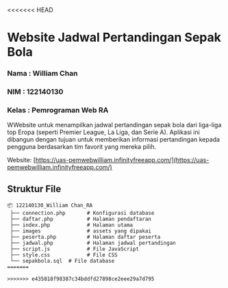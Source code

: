<<<<<<< HEAD
# Website Jadwal Pertandingan Sepak Bola

### **Nama : William Chan** 
### **NIM : 122140130** 
### **Kelas : Pemrograman Web RA** 
 	
WWebsite untuk menampilkan jadwal pertandingan sepak bola dari liga-liga top Eropa (seperti Premier League, La Liga, dan Serie A). Aplikasi ini dibangun  dengan tujuan untuk memberikan informasi pertandingan kepada pengguna berdasarkan tim favorit yang mereka pilih.

Website: [https://uas-pemwebwilliam.infinityfreeapp.com/](https://uas-pemwebwilliam.infinityfreeapp.com/)


## Struktur File

```
📦 122140130_William Chan_RA
 ├── connection.php       # Konfigurasi database
 ├── daftar.php           # Halaman pendaftaran
 ├── index.php            # Halaman utama
 ├── images               # assets yang dipakai 
 ├── peserta.php          # Halaman daftar peserta
 ├── jadwal.php           # Halaman jadwal pertandingan
 ├── script.js            # File JavaScript
 ├── style.css            # File CSS
 └── sepakbola.sql  # File database
=======

>>>>>>> e435818f98387c34bddfd27898ce2eee29a7d795
